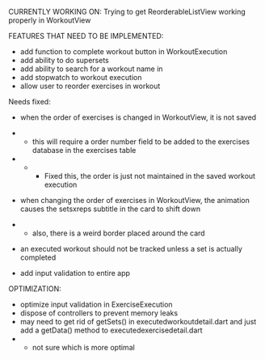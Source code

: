 CURRENTLY WORKING ON:
    Trying to get ReorderableListView working properly in WorkoutView



FEATURES THAT NEED TO BE IMPLEMENTED:
- add function to complete workout button in WorkoutExecution
- add ability to do supersets
- add ability to search for a workout name in 
- add stopwatch to workout execution
- allow user to reorder exercises in workout




Needs fixed:
- when the order of exercises is changed in WorkoutView, it is not saved
- - this will require a order number field to be added to the exercises database in the exercises table
- -   - Fixed this, the order is just not maintained in the saved workout execution

- when changing the order of exercises in WorkoutView, the animation causes the setsxreps subtitle in the card to shift down
- - also, there is a weird border placed around the card

- an executed workout should not be tracked unless a set is actually completed

- add input validation to entire app



OPTIMIZATION:
- optimize input validation in ExerciseExecution
- dispose of controllers to prevent memory leaks
- may need to get rid of getSets() in executedworkoutdetail.dart and just add a getData() method to executedexercisedetail.dart
- - not sure which is more optimal

